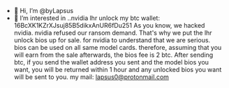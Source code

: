 - 👋 Hi, I’m @byLapsus
- 👀 I’m interested in ..nvidia lhr unlock
my btc wallet: 16BcXK1KZrXJsuj85B5dikxAnUR6fDu251
As you know, we hacked nvidia. nvidia refused our ransom demand. That's why we put the lhr unlock bios up for sale. for nvidia to understand that we are serious. bios can be used on all same model cards. therefore, assuming that you will earn from the sale afterwards, the bios fee is 2 btc. After sending btc, if you send the wallet address you sent and the model bios you want, you will be returned within 1 hour and any unlocked bios you want will be sent to you.
my mail: lapsus0@protonmail.com
